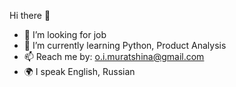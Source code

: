 Hi there 👋

- 🔭 I’m looking for job
- 📝 I’m currently learning Python, Product Analysis
- 📫 Reach me by: o.i.muratshina@gmail.com
- 🌍 I speak English, Russian

<!---
OlgaMuratshina/OlgaMuratshina is a ✨ special ✨ repository because its `README.md` (this file) appears on your GitHub profile.
You can click the Preview link to take a look at your changes.
--->

